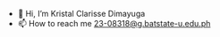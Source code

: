 - 👋 Hi, I’m Kristal Clarisse Dimayuga
- 📫 How to reach me 23-08318@g.batstate-u.edu.ph
<!---
ckpfh/ckpfh is a ✨ special ✨ repository because its `README.md` (this file) appears on your GitHub profile.
You can click the Preview link to take a look at your changes.
--->
